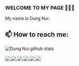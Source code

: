 ### WELCOME TO MY PAGE 👋👋👋
My name is Dung Nui.<br>
## 📫 How to reach me: 



![Dung Nui github stats](https://github-readme-stats.vercel.app/api?username=letrungdung149&show_icons=true&theme=radical)

<a href="https://github.com/letrungdung149/newtel/">
  <!-- Change the `github-readme-stats.anuraghazra1.vercel.app` to `github-readme-stats.vercel.app`  -->
  <img align="center" src="https://github-readme-stats.vercel.app/api/pin/?username=letrungdung149&repo=newtel&theme=radical" />
</a>    

<a href="https://github.com/letrungdung149/shop_phone/">
  <!-- Change the `github-readme-stats.anuraghazra1.vercel.app` to `github-readme-stats.vercel.app`  -->
  <img align="center" src="https://github-readme-stats.vercel.app/api/pin/?username=letrungdung149&repo=shop_phone&theme=solarized-dark" />
</a>

<a href="https://github.com/letrungdung149/DATN/">
  <!-- Change the `github-readme-stats.anuraghazra1.vercel.app` to `github-readme-stats.vercel.app`  -->
  <img align="center" src="https://github-readme-stats.vercel.app/api/pin/?username=letrungdung149&repo=DATN&theme=vision-friendly-dark" />
</a>    

<a href="https://github.com/letrungdung149/the-band/">
  <!-- Change the `github-readme-stats.anuraghazra1.vercel.app` to `github-readme-stats.vercel.app`  -->
  <img align="center" src="https://github-readme-stats.vercel.app/api/pin/?username=letrungdung149&repo=the-band&theme=maroongold" />
</a>
<!-- 4 -->
<a href="https://github.com/letrungdung149/html_snb/">
  <!-- Change the `github-readme-stats.anuraghazra1.vercel.app` to `github-readme-stats.vercel.app`  -->
  <img align="center" src="https://github-readme-stats.vercel.app/api/pin/?username=letrungdung149&repo=html_snb&theme=omni" />
</a>    

<a href="https://github.com/letrungdung149/notes/">
  <!-- Change the `github-readme-stats.anuraghazra1.vercel.app` to `github-readme-stats.vercel.app`  -->
  <img align="center" src="https://github-readme-stats.vercel.app/api/pin/?username=letrungdung149&repo=notes&theme=ocean_dark" />
</a>


 